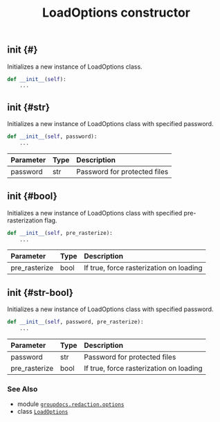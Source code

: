 ﻿---
title: LoadOptions constructor
second_title: GroupDocs.Redaction for Python via .NET API References
description: 
type: docs
url: /python-net/groupdocs.redaction.options/loadoptions/__init__/
is_root: false
weight: 10
---

## __init__ {#}

Initializes a new instance of LoadOptions class.



```python
def __init__(self):
    ...
```




## __init__ {#str}

Initializes a new instance of LoadOptions class with specified password.



```python
def __init__(self, password):
    ...
```


| Parameter | Type | Description |
| :- | :- | :- |
| password | str | Password for protected files |


## __init__ {#bool}

Initializes a new instance of LoadOptions class with specified pre-rasterization flag.



```python
def __init__(self, pre_rasterize):
    ...
```


| Parameter | Type | Description |
| :- | :- | :- |
| pre_rasterize | bool | If true, force rasterization on loading |


## __init__ {#str-bool}

Initializes a new instance of LoadOptions class with specified password.



```python
def __init__(self, password, pre_rasterize):
    ...
```


| Parameter | Type | Description |
| :- | :- | :- |
| password | str | Password for protected files |
| pre_rasterize | bool | If true, force rasterization on loading |



### See Also
* module [`groupdocs.redaction.options`](../../)
* class [`LoadOptions`](/redaction/python-net/groupdocs.redaction.options/loadoptions)
